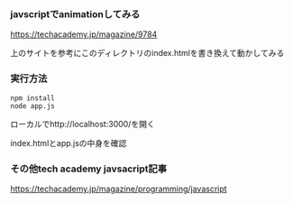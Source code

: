 ### javscriptでanimationしてみる

https://techacademy.jp/magazine/9784

上のサイトを参考にこのディレクトリのindex.htmlを書き換えて動かしてみる


### 実行方法

```
npm install
node app.js
```

ローカルでhttp://localhost:3000/を開く

index.htmlとapp.jsの中身を確認


### その他tech academy javsacript記事
https://techacademy.jp/magazine/programming/javascript
